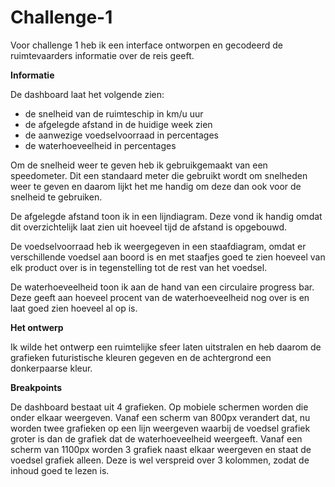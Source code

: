 # Challenge-1
 
 Voor challenge 1 heb ik een interface ontworpen en gecodeerd de ruimtevaarders informatie over de reis geeft.

**Informatie**

De dashboard laat het volgende zien:
- de snelheid van de ruimteschip in km/u uur
- de afgelegde afstand in de huidige week zien
- de aanwezige voedselvoorraad in percentages
- de waterhoeveelheid in percentages

Om de snelheid weer te geven heb ik gebruikgemaakt van een speedometer. Dit een standaard meter die gebruikt wordt om snelheden weer te geven en daarom lijkt het me handig om deze dan ook voor de snelheid te gebruiken.  

De afgelegde afstand toon ik in een lijndiagram. Deze vond ik handig omdat dit overzichtelijk laat zien uit hoeveel tijd de afstand is opgebouwd.

De voedselvoorraad heb ik weergegeven in een staafdiagram, omdat er verschillende voedsel aan boord is en met staafjes goed te zien hoeveel van elk product over is in tegenstelling tot de rest van het voedsel.

De waterhoeveelheid toon ik aan de hand van een circulaire progress bar. Deze geeft aan hoeveel procent van de waterhoeveelheid nog over is en laat goed zien hoeveel al op is.

**Het ontwerp**

Ik wilde het ontwerp een ruimtelijke sfeer laten uitstralen en heb daarom de grafieken futuristische kleuren gegeven en de achtergrond een donkerpaarse kleur. 

**Breakpoints**

De dashboard bestaat uit 4 grafieken. Op mobiele schermen worden die onder elkaar weergeven. Vanaf een scherm van 800px verandert dat, nu worden twee grafieken op een lijn weergeven waarbij de voedsel grafiek groter is dan de grafiek dat de waterhoeveelheid  weergeeft. Vanaf een scherm van 1100px worden 3 grafiek naast elkaar weergeven en staat de voedsel grafiek alleen. Deze is wel verspreid over 3 kolommen, zodat de inhoud goed te lezen is. 

